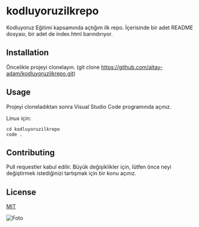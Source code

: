 # kodluyoruzilkrepo
Kodluyoruz Eğitimi kapsamında açtığım ilk repo. İçerisinde bir adet README dosyası, bir adet de index.html barındırıyor.

## Installation
Öncelikle projeyi clonelayın. (git clone https://github.com/altay-adam/kodluyoruzilkrepo.git)

## Usage
Projeyi cloneladıktan sonra Visual Studio Code programında açınız.

Linux için:
```linux
cd kodluyoruzilkrepo
code .
```
## Contributing
Pull requestler kabul edilir. Büyük değişiklikler için, lütfen önce neyi değiştirmek istediğinizi tartışmak için bir konu açınız.

## License
[MIT](https://choosealicense.com/licenses/mit/)

![Foto]([https://raw.githubusercontent.com/Kodluyoruz/taskforce/main/git/odev1/figures/markdown.png](https://raw.githubusercontent.com/Kodluyoruz/taskforce/main/git/odev1/figures/github.png)https://raw.githubusercontent.com/Kodluyoruz/taskforce/main/git/odev1/figures/github.png)
